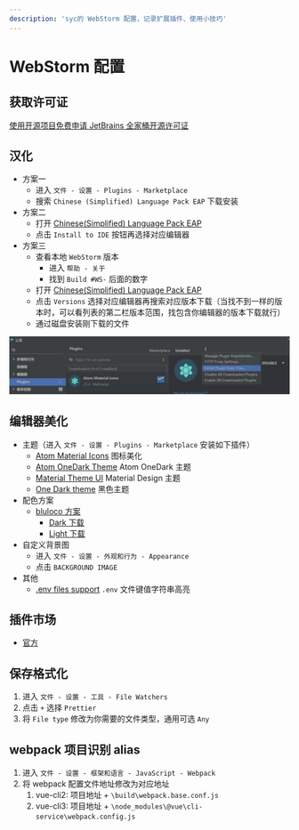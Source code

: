 ```yaml
---
description: 'syc的 WebStorm 配置，记录扩展插件、使用小技巧'
---
```


# WebStorm 配置

## 获取许可证

[使用开源项目免费申请 JetBrains 全家桶开源许可证](https://www.jetbrains.com/shop/eform/opensource)

## 汉化

- 方案一
  - 进入 `文件 - 设置 - Plugins - Marketplace`
  - 搜索 `Chinese ​(Simplified)​ Language Pack EAP` 下载安装
- 方案二
  - 打开 [Chinese ​(Simplified)​ Language Pack EAP](https://plugins.jetbrains.com/plugin/13710-chinese-simplified-language-pack-eap)
  - 点击 `Install to IDE` 按钮再选择对应编辑器
- 方案三
  - 查看本地 `WebStorm` 版本
    - 进入 `帮助 - 关于`
    - 找到 `Build #WS-` 后面的数字
  - 打开 [Chinese ​(Simplified)​ Language Pack EAP](https://plugins.jetbrains.com/plugin/13710-chinese-simplified-language-pack-eap)
  - 点击 `Versions` 选择对应编辑器再搜索对应版本下载（当找不到一样的版本时，可以看列表的第二栏版本范围，找包含你编辑器的版本下载就行）
  - 通过磁盘安装刚下载的文件

![磁盘安装](./images/instasll.jpg)

## 编辑器美化

- 主题（进入 `文件 - 设置 - Plugins - Marketplace` 安装如下插件）
  - [Atom Material Icons](https://plugins.jetbrains.com/plugin/10044-atom-material-icons/) 图标美化
  - [Atom OneDark Theme](https://plugins.jetbrains.com/plugin/12178-atom-onedark-theme) Atom OneDark 主题
  - [Material Theme UI](https://plugins.jetbrains.com/plugin/8006-material-theme-ui) Material Design 主题
  - [One Dark theme](https://plugins.jetbrains.com/plugin/index?xmlId=com.markskelton.one-dark-theme) 黑色主题
- 配色方案
  - [bluloco 方案](https://github.com/uloco/webstorm-bluloco-scheme)
    - [Dark 下载](https://cdn.jsdelivr.net/gh/uloco/webstorm-bluloco-scheme/Bluloco%20Dark.icls)
    - [Light 下载](https://cdn.jsdelivr.net/gh/uloco/webstorm-bluloco-scheme/Bluloco%20Light.icls)
- 自定义背景图
  - 进入 `文件 - 设置 - 外观和行为 - Appearance`
  - 点击 `BACKGROUND IMAGE`
- 其他
  - [.env files support](https://plugins.jetbrains.com/plugin/9525--env-files-support) `.env` 文件键值字符串高亮

## 插件市场

- [官方](https://plugins.jetbrains.com/)

## 保存格式化

1. 进入 `文件 - 设置 - 工具 - File Watchers`
2. 点击 `+` 选择 `Prettier`
3. 将 `File type` 修改为你需要的文件类型，通用可选 `Any`

## webpack 项目识别 alias

1. 进入 `文件 - 设置 - 框架和语言 - JavaScript - Webpack`
2. 将 webpack 配置文件地址修改为对应地址
   1. vue-cli2: 项目地址 + `\build\webpack.base.conf.js`
   2. vue-cli3: 项目地址 + `\node_modules\@vue\cli-service\webpack.config.js`
